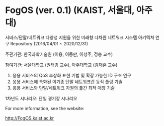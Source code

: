 # FogOS (ver. 0.1) (KAIST, 서울대, 아주대)

서비스/단말/네트워크 다양성 지원을 위한 미래형 다차원 네트워크 시스템 아키텍쳐 연구
Repository (2016/04/01 ~ 2020/12/31)

주관기관: 한국과학기술원 (이융, 이동만, 이성주, 정송 교수)

참여기관: 서울대학교 (권태경 교수), 아주대학교 (김재훈 교수)

1. 응용 서비스의 QoS 추상화 표현 기법 및 확장 가능한 ID 구조 연구
2. 응용 서비스에 특화된 이기종 단말 네트워크간 동적 풀링 기술
3. 응용 서비스와 단말/네트워크 자원의 풀간 최적 매칭 기술

1차년도 시나리오: 단일 경기장 시나리오

For more information, see the website:

http://FogOS.kaist.ac.kr


